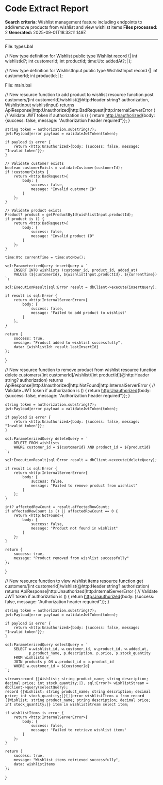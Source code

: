 # Code Extract Report

**Search criteria:** Wishlist management feature including endpoints to add/remove products from wishlist and view wishlist items
**Files processed:** 2
**Generated:** 2025-09-01T18:33:11.149Z

---

File: types.bal

// New type definition for Wishlist
public type Wishlist record {|
    int wishlistId?;
    int customerId;
    int productId;
    time:Utc addedAt?;
|};

// New type definition for WishlistInput
public type WishlistInput record {|
    int customerId;
    int productId;
|};

File: main.bal

// New resource function to add product to wishlist
resource function post customers/[int customerId]/wishlist(@http:Header string? authorization, WishlistInput wishlistInput) returns ApiResponse|http:Unauthorized|http:BadRequest|http:InternalServerError {
    // Validate JWT token
    if authorization is () {
        return <http:Unauthorized>{body: {success: false, message: "Authorization header required"}};
    }

    string token = authorization.substring(7);
    jwt:Payload|error payload = validateJwtToken(token);

    if payload is error {
        return <http:Unauthorized>{body: {success: false, message: "Invalid token"}};
    }

    // Validate customer exists
    boolean customerExists = validateCustomer(customerId);
    if !customerExists {
        return <http:BadRequest>{
            body: {
                success: false,
                message: "Invalid customer ID"
            }
        };
    }

    // Validate product exists
    Product? product = getProductById(wishlistInput.productId);
    if product is () {
        return <http:BadRequest>{
            body: {
                success: false,
                message: "Invalid product ID"
            }
        };
    }

    time:Utc currentTime = time:utcNow();

    sql:ParameterizedQuery insertQuery = `
        INSERT INTO wishlists (customer_id, product_id, added_at)
        VALUES (${customerId}, ${wishlistInput.productId}, ${currentTime})
    `;

    sql:ExecutionResult|sql:Error result = dbClient->execute(insertQuery);

    if result is sql:Error {
        return <http:InternalServerError>{
            body: {
                success: false,
                message: "Failed to add product to wishlist"
            }
        };
    }

    return {
        success: true,
        message: "Product added to wishlist successfully",
        data: {wishlistId: result.lastInsertId}
    };
}

// New resource function to remove product from wishlist
resource function delete customers/[int customerId]/wishlist/[int productId](@http:Header string? authorization) returns ApiResponse|http:Unauthorized|http:NotFound|http:InternalServerError {
    // Validate JWT token
    if authorization is () {
        return <http:Unauthorized>{body: {success: false, message: "Authorization header required"}};
    }

    string token = authorization.substring(7);
    jwt:Payload|error payload = validateJwtToken(token);

    if payload is error {
        return <http:Unauthorized>{body: {success: false, message: "Invalid token"}};
    }

    sql:ParameterizedQuery deleteQuery = `
        DELETE FROM wishlists
        WHERE customer_id = ${customerId} AND product_id = ${productId}
    `;

    sql:ExecutionResult|sql:Error result = dbClient->execute(deleteQuery);

    if result is sql:Error {
        return <http:InternalServerError>{
            body: {
                success: false,
                message: "Failed to remove product from wishlist"
            }
        };
    }

    int? affectedRowCount = result.affectedRowCount;
    if affectedRowCount is () || affectedRowCount == 0 {
        return <http:NotFound>{
            body: {
                success: false,
                message: "Product not found in wishlist"
            }
        };
    }

    return {
        success: true,
        message: "Product removed from wishlist successfully"
    };
}

// New resource function to view wishlist items
resource function get customers/[int customerId]/wishlist(@http:Header string? authorization) returns ApiResponse|http:Unauthorized|http:InternalServerError {
    // Validate JWT token
    if authorization is () {
        return <http:Unauthorized>{body: {success: false, message: "Authorization header required"}};
    }

    string token = authorization.substring(7);
    jwt:Payload|error payload = validateJwtToken(token);

    if payload is error {
        return <http:Unauthorized>{body: {success: false, message: "Invalid token"}};
    }

    sql:ParameterizedQuery selectQuery = `
        SELECT w.wishlist_id, w.customer_id, w.product_id, w.added_at,
               p.product_name, p.description, p.price, p.stock_quantity
        FROM wishlists w
        JOIN products p ON w.product_id = p.product_id
        WHERE w.customer_id = ${customerId}
    `;

    stream<record {|Wishlist; string product_name; string description; decimal price; int stock_quantity;|}, sql:Error?> wishlistStream = dbClient->query(selectQuery);
    record {|Wishlist; string product_name; string description; decimal price; int stock_quantity;|}[]|error wishlistItems = from record {|Wishlist; string product_name; string description; decimal price; int stock_quantity;|} item in wishlistStream select item;

    if wishlistItems is error {
        return <http:InternalServerError>{
            body: {
                success: false,
                message: "Failed to retrieve wishlist items"
            }
        };
    }

    return {
        success: true,
        message: "Wishlist items retrieved successfully",
        data: wishlistItems
    };
}
